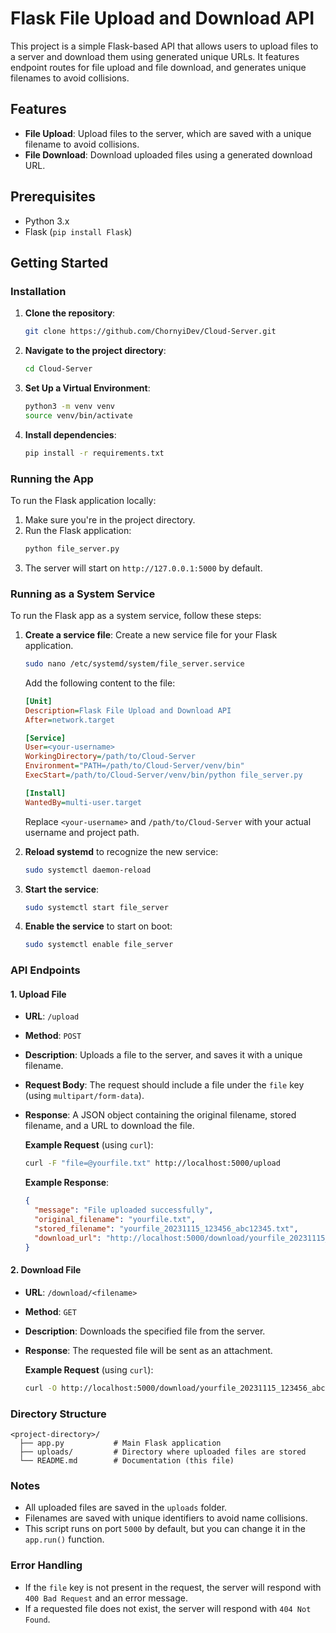 # Flask File Upload and Download API

This project is a simple Flask-based API that allows users to upload files to a server and download them using generated unique URLs. It features endpoint routes for file upload and file download, and generates unique filenames to avoid collisions.

## Features
- **File Upload**: Upload files to the server, which are saved with a unique filename to avoid collisions.
- **File Download**: Download uploaded files using a generated download URL.

## Prerequisites
- Python 3.x
- Flask (`pip install Flask`)

## Getting Started

### Installation
1. **Clone the repository**:
   ```sh
   git clone https://github.com/ChornyiDev/Cloud-Server.git
   ```

2. **Navigate to the project directory**:
   ```sh
   cd Cloud-Server
   ```

3. **Set Up a Virtual Environment**:
   ```sh
   python3 -m venv venv
   source venv/bin/activate
   ```

4. **Install dependencies**:
   ```sh
   pip install -r requirements.txt
   ```

### Running the App

To run the Flask application locally:
1. Make sure you're in the project directory.
2. Run the Flask application:
   ```sh
   python file_server.py
   ```
3. The server will start on `http://127.0.0.1:5000` by default.

### Running as a System Service

To run the Flask app as a system service, follow these steps:

1. **Create a service file**: Create a new service file for your Flask application.
   ```sh
   sudo nano /etc/systemd/system/file_server.service
   ```

   Add the following content to the file:
   ```ini
   [Unit]
   Description=Flask File Upload and Download API
   After=network.target

   [Service]
   User=<your-username>
   WorkingDirectory=/path/to/Cloud-Server
   Environment="PATH=/path/to/Cloud-Server/venv/bin"
   ExecStart=/path/to/Cloud-Server/venv/bin/python file_server.py

   [Install]
   WantedBy=multi-user.target
   ```

   Replace `<your-username>` and `/path/to/Cloud-Server` with your actual username and project path.

2. **Reload systemd** to recognize the new service:
   ```sh
   sudo systemctl daemon-reload
   ```

3. **Start the service**:
   ```sh
   sudo systemctl start file_server
   ```

4. **Enable the service** to start on boot:
   ```sh
   sudo systemctl enable file_server
   ```

### API Endpoints

#### 1. Upload File
- **URL**: `/upload`
- **Method**: `POST`
- **Description**: Uploads a file to the server, and saves it with a unique filename.
- **Request Body**: The request should include a file under the `file` key (using `multipart/form-data`).
- **Response**: A JSON object containing the original filename, stored filename, and a URL to download the file.

  **Example Request** (using `curl`):
  ```sh
  curl -F "file=@yourfile.txt" http://localhost:5000/upload
  ```

  **Example Response**:
  ```json
  {
    "message": "File uploaded successfully",
    "original_filename": "yourfile.txt",
    "stored_filename": "yourfile_20231115_123456_abc12345.txt",
    "download_url": "http://localhost:5000/download/yourfile_20231115_123456_abc12345.txt"
  }
  ```

#### 2. Download File
- **URL**: `/download/<filename>`
- **Method**: `GET`
- **Description**: Downloads the specified file from the server.
- **Response**: The requested file will be sent as an attachment.

  **Example Request** (using `curl`):
  ```sh
  curl -O http://localhost:5000/download/yourfile_20231115_123456_abc12345.txt
  ```

### Directory Structure
```
<project-directory>/
  ├── app.py           # Main Flask application
  ├── uploads/         # Directory where uploaded files are stored
  └── README.md        # Documentation (this file)
```

### Notes
- All uploaded files are saved in the `uploads` folder.
- Filenames are saved with unique identifiers to avoid name collisions.
- This script runs on port `5000` by default, but you can change it in the `app.run()` function.

### Error Handling
- If the `file` key is not present in the request, the server will respond with `400 Bad Request` and an error message.
- If a requested file does not exist, the server will respond with `404 Not Found`.
